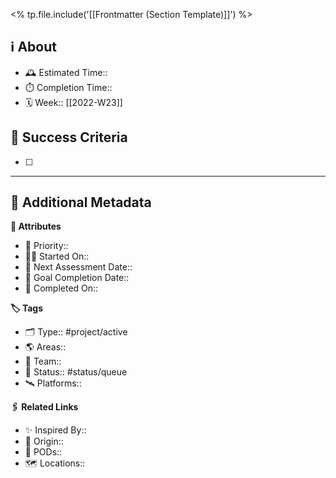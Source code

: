 <% tp.file.include('[[Frontmatter (Section Template)]]') %>


## ℹ️ About

- 🕰 Estimated Time:: 
- ⏱️ Completion Time:: 
- 🗓️ Week:: [[2022-W23]]

## 🎯 Success Criteria

- [ ] 

---

## 📇 Additional Metadata

**🧰 Attributes**

- 🚩 Priority::
- 🏃‍♂️ Started On::
- 👀 Next Assessment Date::
- 🎯 Goal Completion Date::
- 📆 Completed On::

**🏷 Tags**

- 🗂 Type:: #project/active
- 🌎 Areas:: 
- 🙌 Team:: 
- 🏁 Status:: #status/queue
- 🛰 Platforms::

**🖇️ Related Links**

- ✨ Inspired By:: 
- 🔮 Origin:: 
- 🚀 PODs:: 
- 🗺️ Locations:: 